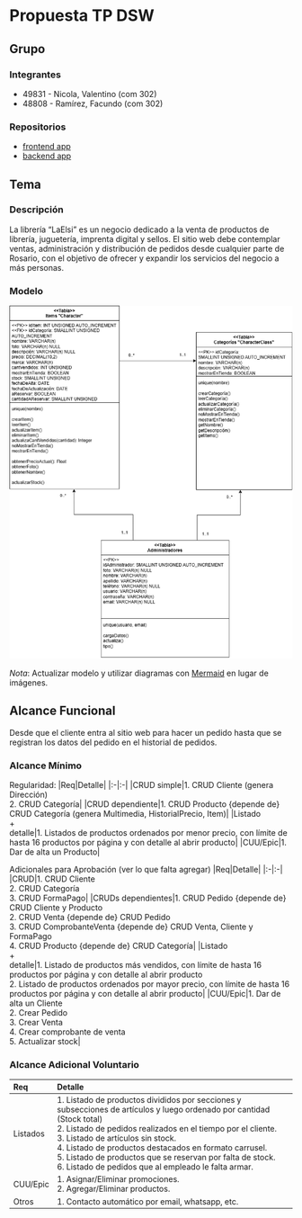 # Propuesta TP DSW

## Grupo

### Integrantes

- 49831 - Nicola, Valentino (com 302)
- 48808 - Ramírez, Facundo  (com 302)

### Repositorios

- [frontend app](https://github.com/facumrb/Libreria-LaElsi/tree/main/Front-End)
- [backend app](https://github.com/facumrb/Libreria-LaElsi/tree/main/Back-End)

## Tema

### Descripción

La librería “LaElsi” es un negocio dedicado a la venta de productos de librería, juguetería, imprenta digital y sellos. El sitio web debe contemplar ventas, administración y distribución de pedidos desde cualquier parte de Rosario, con el objetivo de ofrecer y expandir los servicios del negocio a más personas.

### Modelo

![Modelo de dominio](/Imagenes/modeloDeDominioParaRegular.png)

_Nota_: Actualizar modelo y utilizar diagramas con [Mermaid](https://mermaid.js.org) en lugar de imágenes.

## Alcance Funcional

Desde que el cliente entra al sitio web para hacer un pedido hasta que se registran los datos del pedido en el historial de pedidos.

### Alcance Mínimo

Regularidad:
|Req|Detalle|
|:-|:-|
|CRUD simple|1. CRUD Cliente (genera Dirección)<br>2. CRUD Categoría|
|CRUD dependiente|1. CRUD Producto {depende de} CRUD Categoría (genera Multimedia, HistorialPrecio, Item)|
|Listado<br>+<br>detalle|1. Listados de productos ordenados por menor precio, con límite de hasta 16 productos por página y con detalle al abrir producto|
|CUU/Epic|1. Dar de alta un Producto|

Adicionales para Aprobación (ver lo que falta agregar)
|Req|Detalle|
|:-|:-|
|CRUD|1. CRUD Cliente<br>2. CRUD Categoría<br>3. CRUD FormaPago|
|CRUDs dependientes|1. CRUD Pedido {depende de} CRUD Cliente y Producto<br>2. CRUD Venta {depende de} CRUD Pedido<br>3. CRUD ComprobanteVenta {depende de} CRUD Venta, Cliente y FormaPago<br>4. CRUD Producto {depende de} CRUD Categoría|
|Listado<br>+<br>detalle|1. Listado de productos más vendidos, con límite de hasta 16 productos por página y con detalle al abrir producto<br>2. Listado de productos ordenados por mayor precio, con límite de hasta 16 productos por página y con detalle al abrir producto|
|CUU/Epic|1. Dar de alta un Cliente<br>2. Crear Pedido<br>3. Crear Venta<br>4. Crear comprobante de venta<br>5. Actualizar stock|

### Alcance Adicional Voluntario

|Req|Detalle|
|:-|:-|
|Listados|1. Listado de productos divididos por secciones y subsecciones de artículos y luego ordenado por cantidad (Stock total)<br>2. Listado de pedidos realizados en el tiempo por el cliente.<br>3. Listado de artículos sin stock.<br>4. Listado de productos destacados en formato carrusel.<br>5. Listado de productos que se reservan por falta de stock.<br>6. Listado de pedidos que al empleado le falta armar.|
|CUU/Epic|1. Asignar/Eliminar promociones.<br>2. Agregar/Eliminar productos.|
|Otros|1. Contacto automático por email, whatsapp, etc.|
